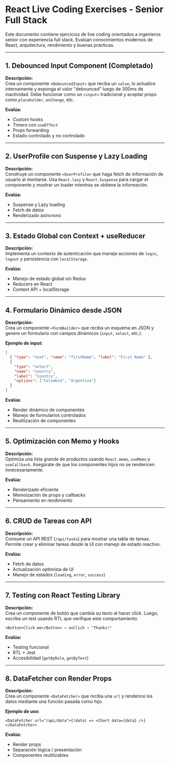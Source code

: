# React Live Coding Exercises - Senior Full Stack

Este documento contiene ejercicios de live coding orientados a ingenieros senior con experiencia full stack. Evalúan conocimientos modernos de React, arquitectura, rendimiento y buenas prácticas.

---

## 1. Debounced Input Component (Completado)

**Descripción:**  
Crea un componente `<DebouncedInput>` que reciba un `value`, lo actualice internamente y exponga el valor "debounced" luego de 300ms de inactividad. Debe funcionar como un `<input>` tradicional y aceptar props como `placeholder`, `onChange`, etc.

**Evalúa:**

- Custom hooks
- Timers con `useEffect`
- Props forwarding
- Estado controlado y no controlado

---

## 2. UserProfile con Suspense y Lazy Loading

**Descripción:**  
Construye un componente `<UserProfile>` que haga fetch de información de usuario al montarse. Usa `React.lazy` y `React.Suspense` para cargar el componente y mostrar un loader mientras se obtiene la información.

**Evalúa:**

- Suspense y Lazy loading
- Fetch de datos
- Renderizado asíncrono

---

## 3. Estado Global con Context + useReducer

**Descripción:**  
Implementa un contexto de autenticación que maneje acciones de `login`, `logout` y persistencia con `localStorage`.

**Evalúa:**

- Manejo de estado global sin Redux
- Reducers en React
- Context API + localStorage

---

## 4. Formulario Dinámico desde JSON

**Descripción:**  
Crea un componente `<FormBuilder>` que reciba un esquema en JSON y genere un formulario con campos dinámicos (`input`, `select`, etc.).

**Ejemplo de input:**

```json
[
  { "type": "text", "name": "firstName", "label": "First Name" },
  {
    "type": "select",
    "name": "country",
    "label": "Country",
    "options": ["Colombia", "Argentina"]
  }
]
```

**Evalúa:**

- Render dinámico de componentes
- Manejo de formularios controlados
- Reutilización de componentes

---

## 5. Optimización con Memo y Hooks

**Descripción:**  
Optimiza una lista grande de productos usando `React.memo`, `useMemo` y `useCallback`. Asegúrate de que los componentes hijos no se rendericen innecesariamente.

**Evalúa:**

- Renderizado eficiente
- Memoización de props y callbacks
- Pensamiento en rendimiento

---

## 6. CRUD de Tareas con API

**Descripción:**  
Consume un API REST (`/api/tasks`) para mostrar una tabla de tareas. Permite crear y eliminar tareas desde la UI con manejo de estado reactivo.

**Evalúa:**

- Fetch de datos
- Actualización optimista de UI
- Manejo de estados (`loading`, `error`, `success`)

---

## 7. Testing con React Testing Library

**Descripción:**  
Crea un componente de botón que cambia su texto al hacer click. Luego, escribe un test usando RTL que verifique este comportamiento.

```tsx
<Button>Click me</Button> → onClick → "Thanks!"
```

**Evalúa:**

- Testing funcional
- RTL + Jest
- Accesibilidad (`getByRole`, `getByText`)

---

## 8. DataFetcher con Render Props

**Descripción:**  
Crea un componente `<DataFetcher>` que reciba una `url` y renderice los datos mediante una función pasada como hijo.

**Ejemplo de uso:**

```tsx
<DataFetcher url="/api/data">{(data) => <Chart data={data} />}</DataFetcher>
```

**Evalúa:**

- Render props
- Separación lógica / presentación
- Componentes reutilizables
